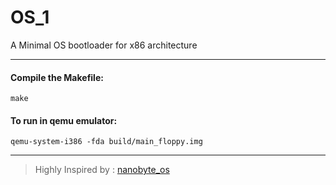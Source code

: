 # OS_1

A Minimal OS bootloader for x86 architecture

---


#### Compile the Makefile:
```
make
```

#### To run in qemu emulator:
```
qemu-system-i386 -fda build/main_floppy.img
```
---

> Highly Inspired by : [nanobyte_os](https://github.com/nanobyte-dev/nanobyte_os)
